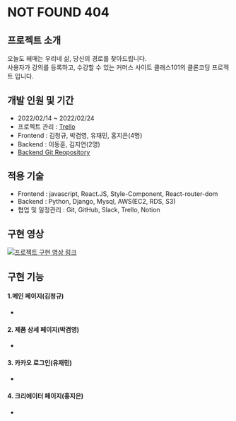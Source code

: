 # NOT FOUND 404

## 프로젝트 소개

오늘도 헤매는 우리네 삶, 당신의 경로를 찾아드립니다.<br/>
사용자가 강의를 등록하고, 수강할 수 있는 커머스 사이트 클래스101의 클론코딩 프로젝트 입니다.

## 개발 인원 및 기간

- 2022/02/14 ~ 2022/02/24
- 프로젝트 관리 : <a href="https://trello.com/b/Iqq0xaKi/notfound-404">Trello</a>
- Frontend : 김청규, 박겸영, 유재민, 홍지은(4명)
- Backend : 이동훈, 김지연(2명)
- <a href="https://github.com/wecode-bootcamp-korea/29-2nd-NOT-FOUND-404-backend">Backend Git Reopository</a>

## 적용 기술

- Frontend : javascript, React.JS, Style-Component, React-router-dom
- Backend : Python, Django, Mysql, AWS(EC2, RDS, S3)
- 협업 및 일정관리 : Git, GitHub, Slack, Trello, Notion

## 구현 영상

[![프로젝트 구현 영상 링크](https://i.ytimg.com/vi/1-TFrYodciI/original.jpg)](https://youtu.be/1-TFrYodciI)

## 구현 기능

#### 1.메인 페이지(김청규)

- 

#### 2. 제품 상세 페이지(박겸영)

- 

#### 3. 카카오 로그인(유재민)

- 

#### 4. 크리에이터 페이지(홍지은)

-

